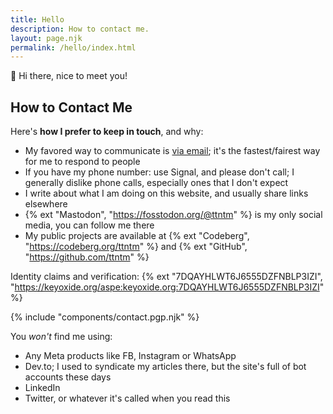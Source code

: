 ```yaml
---
title: Hello
description: How to contact me.
layout: page.njk
permalink: /hello/index.html
---
```


<span class="large">&#128075; Hi there, nice to meet you!</span>

## How to Contact Me

Here's **how I prefer to keep in touch**, and why:

- My favored way to communicate is [via email](mailto:ttntm@pm.me); it's the fastest/fairest way for me to respond to people
- If you have my phone number: use Signal, and please don't call; I generally dislike phone calls, especially ones that I don't expect
- I write about what I am doing on this website, and usually share links elsewhere
- {% ext "Mastodon", "https://fosstodon.org/@ttntm" %} is my only social media, you can follow me there
- My public projects are available at {% ext "Codeberg", "https://codeberg.org/ttntm" %} and {% ext "GitHub", "https://github.com/ttntm" %}

Identity claims and verification: {% ext "7DQAYHLWT6J6555DZFNBLP3IZI", "https://keyoxide.org/aspe:keyoxide.org:7DQAYHLWT6J6555DZFNBLP3IZI" %}

{% include "components/contact.pgp.njk" %}

<div class="hr shadow mt2 mb2"></div>

You _won't_ find me using:

- Any Meta products like FB, Instagram or WhatsApp
- Dev&period;to; I used to syndicate my articles there, but the site's full of bot accounts these days
- LinkedIn
- Twitter, or whatever it's called when you read this
